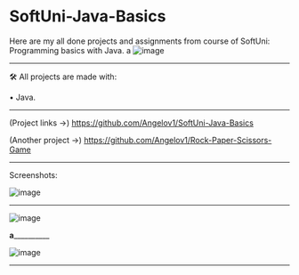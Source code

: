 # SoftUni-Java-Basics
Here are my all done projects and assignments from course of SoftUni: Programming basics with Java.
a
![image](https://user-images.githubusercontent.com/117378467/203246326-9c6d477c-ab80-4a4d-bcf6-803deba416df.png) 



______________________________________________________________________________________


🛠 All projects are made with:

• Java.

______________________________________________________________________________________

(Project links ->) https://github.com/Angelov1/SoftUni-Java-Basics

(Another project ->) https://github.com/Angelov1/Rock-Paper-Scissors-Game
______________________________________________________________________________________

Screenshots:

![image](https://user-images.githubusercontent.com/117378467/204111364-02c618f1-28b4-4786-b70c-9135d471aa30.png)
______________________________________________________________________________________

![image](https://user-images.githubusercontent.com/117378467/204111333-cbd08f44-04a4-45cd-aca3-7f15ba4d240a.png)

______________________________________a________________________________________________

![image](https://user-images.githubusercontent.com/117378467/204111493-386b911f-ce2b-4c81-8e10-7ebc8fbb92f4.png)

______________________________________________________________________________________






